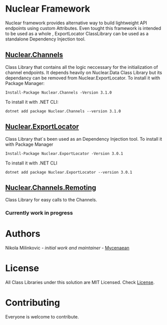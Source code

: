 # Nuclear Framework
Nuclear framework provides alternative way to build lightweight API endpoints using custom Attributes. Even tought this framework is intended to be used as a whole , ExportLocator ClassLibrary can be used as a standalone Dependency Injection tool.

## [Nuclear.Channels](https://github.com/Mycenaean/Nuclear-Framework/tree/master/Nuclear.Channels)
 Class Library that contains all the logic neccessary for the initialization of channel endpoints. It depends heavily on Nuclear.Data Class Library but its dependancy can be removed from Nuclear.ExportLocator. To install it with Package Manager:
 ```
 Install-Package Nuclear.Channels -Version 3.1.0
 ```
 To install it with .NET CLI:
 ```
 dotnet add package Nuclear.Channels --version 3.1.0
 ```
  
## [Nuclear.ExportLocator](https://github.com/Mycenaean/Nuclear-Framework/tree/master/Nuclear.ExportLocator)
 Class Library that`s been used as an Dependency Injection tool. To install it with Package Manager
 ```
 Install-Package Nuclear.ExportLocator -Version 3.0.1
 ```
 To install it with .NET CLI
 ```
 dotnet add package Nuclear.ExportLocator --version 3.0.1
 ```


## [Nuclear.Channels.Remoting](https://github.com/Mycenaean/Nuclear-Framework/tree/master/Nuclear.Channels.Remoting)
 Class Library for easy calls to the Channels.
 ### Currently work in progress

# Authors
 Nikola Milinkovic - *initial work and maintainer* - [Mycenaean](https://github.com/Mycenaean)

# License
 All Class Libraries under this solution are MIT Licensed. Check [License](https://github.com/Mycenaean/Nuclear-Framework/blob/master/LICENSE.txt).

# Contributing
 Everyone is welcome to contribute.
